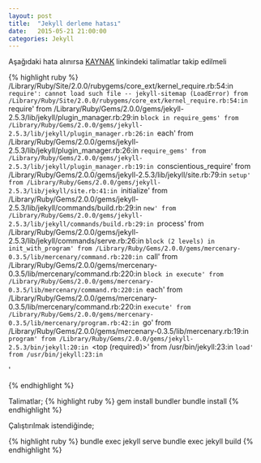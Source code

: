 ```yaml
---
layout: post
title:  "Jekyll derleme hatası"
date:   2015-05-21 21:00:00
categories: Jekyll
---
```


Aşağıdaki hata alınırsa [KAYNAK][1] linkindeki talimatlar takip edilmeli

{% highlight ruby %}
/Library/Ruby/Site/2.0.0/rubygems/core_ext/kernel_require.rb:54:in `require': cannot load such file -- jekyll-sitemap (LoadError)
	from /Library/Ruby/Site/2.0.0/rubygems/core_ext/kernel_require.rb:54:in `require'
	from /Library/Ruby/Gems/2.0.0/gems/jekyll-2.5.3/lib/jekyll/plugin_manager.rb:29:in `block in require_gems'
	from /Library/Ruby/Gems/2.0.0/gems/jekyll-2.5.3/lib/jekyll/plugin_manager.rb:26:in `each'
	from /Library/Ruby/Gems/2.0.0/gems/jekyll-2.5.3/lib/jekyll/plugin_manager.rb:26:in `require_gems'
	from /Library/Ruby/Gems/2.0.0/gems/jekyll-2.5.3/lib/jekyll/plugin_manager.rb:19:in `conscientious_require'
	from /Library/Ruby/Gems/2.0.0/gems/jekyll-2.5.3/lib/jekyll/site.rb:79:in `setup'
	from /Library/Ruby/Gems/2.0.0/gems/jekyll-2.5.3/lib/jekyll/site.rb:41:in `initialize'
	from /Library/Ruby/Gems/2.0.0/gems/jekyll-2.5.3/lib/jekyll/commands/build.rb:29:in `new'
	from /Library/Ruby/Gems/2.0.0/gems/jekyll-2.5.3/lib/jekyll/commands/build.rb:29:in `process'
	from /Library/Ruby/Gems/2.0.0/gems/jekyll-2.5.3/lib/jekyll/commands/serve.rb:26:in `block (2 levels) in init_with_program'
	from /Library/Ruby/Gems/2.0.0/gems/mercenary-0.3.5/lib/mercenary/command.rb:220:in `call'
	from /Library/Ruby/Gems/2.0.0/gems/mercenary-0.3.5/lib/mercenary/command.rb:220:in `block in execute'
	from /Library/Ruby/Gems/2.0.0/gems/mercenary-0.3.5/lib/mercenary/command.rb:220:in `each'
	from /Library/Ruby/Gems/2.0.0/gems/mercenary-0.3.5/lib/mercenary/command.rb:220:in `execute'
	from /Library/Ruby/Gems/2.0.0/gems/mercenary-0.3.5/lib/mercenary/program.rb:42:in `go'
	from /Library/Ruby/Gems/2.0.0/gems/mercenary-0.3.5/lib/mercenary.rb:19:in `program'
	from /Library/Ruby/Gems/2.0.0/gems/jekyll-2.5.3/bin/jekyll:20:in `<top (required)>'
	from /usr/bin/jekyll:23:in `load'
	from /usr/bin/jekyll:23:in `<main>'

{% endhighlight %}

Talimatlar;
{% highlight ruby %}
gem install bundler
bundle install
{% endhighlight %}

Çalıştırılmak istendiğinde;

{% highlight ruby %}
bundle exec jekyll serve
bundle exec jekyll build
{% endhighlight %}

[1]: https://help.github.com/articles/using-jekyll-with-pages/